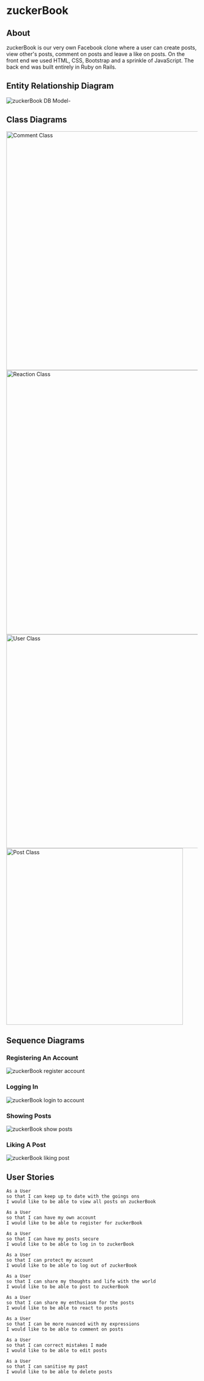# zuckerBook

## About

zuckerBook is our very own Facebook clone where a user can create posts, view other's posts, comment on posts and leave a like on posts. On the front end we used HTML, CSS, Bootstrap and a sprinkle of JavaScript. The back end was built entirely in Ruby on Rails.

## Entity Relationship Diagram

![zuckerBook DB Model-](https://user-images.githubusercontent.com/71923215/102097713-296ecb80-3e1e-11eb-941b-408c6223221b.png)

## Class Diagrams

<img width="629" alt="Comment Class" src="https://user-images.githubusercontent.com/65411964/102484938-db94d600-405e-11eb-9ccb-cc3875f6969d.png">
<img width="696" alt="Reaction Class" src="https://user-images.githubusercontent.com/65411964/102484943-dd5e9980-405e-11eb-9e2a-f6674269dea3.png">
<img width="563" alt="User Class" src="https://user-images.githubusercontent.com/65411964/102484948-de8fc680-405e-11eb-9fc2-8e0edf6b6bde.png">
<img width="465" alt="Post Class" src="https://user-images.githubusercontent.com/65411964/102484963-e3547a80-405e-11eb-9279-12c82a2c1244.png">

## Sequence Diagrams

### Registering An Account

![zuckerBook register account](https://user-images.githubusercontent.com/71923215/104027127-dd197000-51be-11eb-8e7b-6759e0fec5fd.png)

### Logging In

![zuckerBook login to account](https://user-images.githubusercontent.com/71923215/104026965-9f1c4c00-51be-11eb-96f0-fcc46f75ed34.png)

### Showing Posts

![zuckerBook show posts](https://user-images.githubusercontent.com/71923215/104027262-0934f100-51bf-11eb-87a2-2c6273aeab0d.png)

### Liking A Post

![zuckerBook liking post](https://user-images.githubusercontent.com/71923215/104026735-451b8680-51be-11eb-9e74-6c0bbd5db779.png)


## User Stories

```
As a User
so that I can keep up to date with the goings ons
I would like to be able to view all posts on zuckerBook
````

```
As a User
so that I can have my own account
I would like to be able to register for zuckerBook
```

```
As a User
so that I can have my posts secure
I would like to be able to log in to zuckerBook
```

```
As a User
so that I can protect my account
I would like to be able to log out of zuckerBook
```

```
As a User
so that I can share my thoughts and life with the world
I would like to be able to post to zuckerBook
```

```
As a User
so that I can share my enthusiasm for the posts
I would like to be able to react to posts
```

```
As a User
so that I can be more nuanced with my expressions
I would like to be able to comment on posts
```

```
As a User
so that I can correct mistakes I made
I would like to be able to edit posts
```

```
As a User
so that I can sanitise my past
I would like to be able to delete posts
```
